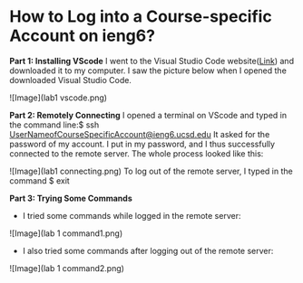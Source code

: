 # How to Log into a Course-specific Account on ieng6?

**Part 1: Installing VScode**
I went to the Visual Studio Code website([Link](https://code.visualstudio.com)) and downloaded it to my computer.
I saw the picture below when I opened the downloaded Visual Studio Code.

![Image](lab1 vscode.png)


**Part 2: Remotely Connecting**
I opened a terminal on VScode and typed in the command line:$ ssh UserNameofCourseSpecificAccount@ieng6.ucsd.edu
It asked for the password of my account. I put in my password, and I thus successfully connected to the remote server. The whole process looked like this:

![Image](lab1 connecting.png)
To log out of the remote server, I typed in the command $ exit


**Part 3: Trying Some Commands**
- I tried some commands while logged in the remote server:

![Image](lab 1 command1.png)

- I also tried some commands after logging out of the remote server:

![Image](lab 1 command2.png)
